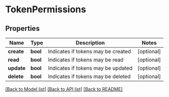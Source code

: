 # TokenPermissions

## Properties
Name | Type | Description | Notes
------------ | ------------- | ------------- | -------------
**create** | **bool** | Indicates if tokens may be created | [optional] 
**read** | **bool** | Indicates if tokens may be read | [optional] 
**update** | **bool** | Indicates if tokens may be updated | [optional] 
**delete** | **bool** | Indicates if tokens may be deleted | [optional] 

[[Back to Model list]](../README.md#documentation-for-models) [[Back to API list]](../README.md#documentation-for-api-endpoints) [[Back to README]](../README.md)


